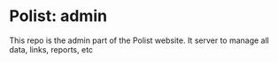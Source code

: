 # Polist: admin
This repo is the admin part of the Polist website. It server to manage all data, links, reports, etc
